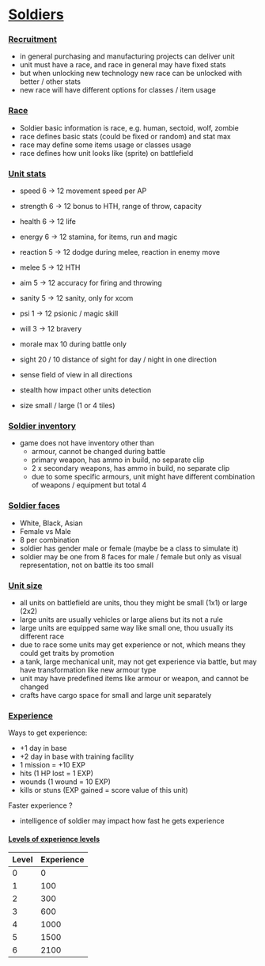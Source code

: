 
# [Soldiers]() 


### [Recruitment]()

- in general purchasing and manufacturing projects can deliver unit
- unit must have a race, and race in general may have fixed stats
- but when unlocking new technology new race can be unlocked with better / other stats
- new race will have different options for classes / item usage

### [Race]()

- Soldier basic information is race, e.g. human, sectoid, wolf, zombie
- race defines basic stats (could be fixed or random) and stat max 
- race may define some items usage or classes usage
- race defines how unit looks like (sprite) on battlefield

### [Unit stats]()

- speed               6 -> 12   movement speed per AP
- strength            6 -> 12   bonus to HTH, range of throw, capacity
- health              6 -> 12   life
- energy              6 -> 12   stamina, for items, run and magic

- reaction            5 -> 12   dodge during melee, reaction in enemy move
- melee               5 -> 12   HTH
- aim                 5 -> 12   accuracy for firing and throwing
- sanity              5 -> 12   sanity, only for xcom

- psi                 1 -> 12   psionic / magic skill
- will                3 -> 12   bravery
- morale              max 10    during battle only

- sight               20 / 10   distance of sight for day / night in one direction
- sense               field of view in all directions
- stealth             how impact other units detection  

- size                small / large (1 or 4 tiles)


### [Soldier inventory]()

- game does not have inventory other than
  - armour, cannot be changed during battle
  - primary weapon, has ammo in build, no separate clip
  - 2 x secondary weapons, has ammo in build, no separate clip
  - due to some specific armours, unit might have different combination of weapons / equipment but total 4

### [Soldier faces]()

- White, Black, Asian 
- Female vs Male
- 8 per combination
- soldier has gender male or female (maybe be a class to simulate it)
- soldier may be one from 8 faces for male / female but only as visual representation, not on battle its too small

### [Unit size]()

- all units on battlefield are units, thou they might be small (1x1) or large (2x2)
- large units are usually vehicles or large aliens but its not a rule
- large units are equipped same way like small one, thou usually its different race
- due to race some units may get experience or not, which means they could get traits by promotion
- a tank, large mechanical unit, may not get experience via battle, but may have transformation like new armour type
- unit may have predefined items like armour or weapon, and cannot be changed
- crafts have cargo space for small and large unit separately

### [Experience]()

Ways to get experience:
- +1 day in base
- +2 day in base with training facility
- 1 mission = +10 EXP
- hits (1 HP lost = 1 EXP)
- wounds (1 wound = 10 EXP)
- kills or stuns (EXP gained = score value of this unit)

Faster experience ?
- intelligence of soldier may impact how fast he gets experience

#### [Levels of experience levels]()

| Level  | Experience |
|--------|------------|
| 0      | 0          |
| 1      | 100        |
| 2      | 300        |
| 3      | 600        |
| 4      | 1000       |
| 5      | 1500       |
| 6      | 2100       |